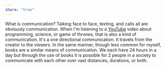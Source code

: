 ```yaml
---
share: "true"
---
```


What is communication? Talking face to face, texting, and calls all are obviously communication. When I'm listening to a [YouTube](YouTube.md) video about programming, science, or game of thrones, that is also a kind of communication. It's a one directional communication. It travels from the creator to the viewers. In the same manner, though less common for myself, books are a similar means of communication. We each have 24 hours in a day but through the use of books it is possible for 2 people in a society to communicate with each other over vast distances, durations, or both.